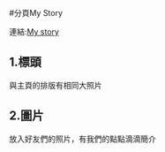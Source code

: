#分頁My Story

連結:[My story](https://a8s287.github.io/wd107b/exercise/FINALEXAM/mystory.htm)


## 1.標頭
與主頁的排版有相同大照片

## 2.圖片
放入好友們的照片，有我們的點點滴滴簡介
